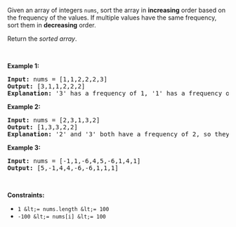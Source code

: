 Given an array of integers `` nums ``, sort the array in __increasing__ order based on the frequency of the values. If multiple values have the same frequency, sort them in __decreasing__ order.

Return the _sorted array_.

&nbsp;

__Example 1:__

<pre>
<strong>Input:</strong> nums = [1,1,2,2,2,3]
<strong>Output:</strong> [3,1,1,2,2,2]
<strong>Explanation:</strong> '3' has a frequency of 1, '1' has a frequency of 2, and '2' has a frequency of 3.
</pre>

__Example 2:__

<pre>
<strong>Input:</strong> nums = [2,3,1,3,2]
<strong>Output:</strong> [1,3,3,2,2]
<strong>Explanation:</strong> '2' and '3' both have a frequency of 2, so they are sorted in decreasing order.
</pre>

__Example 3:__

<pre>
<strong>Input:</strong> nums = [-1,1,-6,4,5,-6,1,4,1]
<strong>Output:</strong> [5,-1,4,4,-6,-6,1,1,1]</pre>

&nbsp;

__Constraints:__

*   `` 1 &lt;= nums.length &lt;= 100 ``
*   `` -100 &lt;= nums[i] &lt;= 100 ``